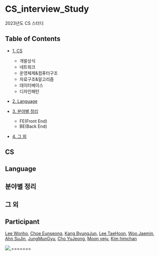 # CS_interview_Study
2023년도 CS 스터디

## Table of Contents
- <a href="#cs">1. CS</a>
  - 개발상식
  - 네트워크
  - 운영체제&컴퓨터구조
  - 자료구조&알고리즘
  - 데이터베이스
  - 디자인패턴

- <a href="#language">2. Language</a>

- <a href="#field">3. 분야별 정리</a>
  - FE(Front End)
  - BE(Back End)

- <a href="#others">4. 그 외</a>

## CS

## Language

## 분야별 정리

## 그 외

## Participant
[Lee Wonho](https://github.com/asuan99), 
[Choe Eunseong](https://github.com/ches0703), 
[Kang ByungJun](https://github.com/bangdori), 
[Lee TaeHoon](https://github.com/Tentennball), 
[Woo Jaemin](https://github.com/WooJJam), 
[Ahn SuJin](https://github.com/ssuzyn), 
[JungMunGyu](https://github.com/JungMunGyu), 
[Cho YuJeong](https://github.com/hiyoojeong), 
[Moon yeju](https://github.com/moonyeju),
[Kim himchan](https://github.com/HmDol)

<a href="https://github.com/asuan99/CS_interview_Study/graphs/contributors">
  <img src="https://contrib.rocks/image?repo=asuan99/CS_interview_Study" />
</a>
=======
